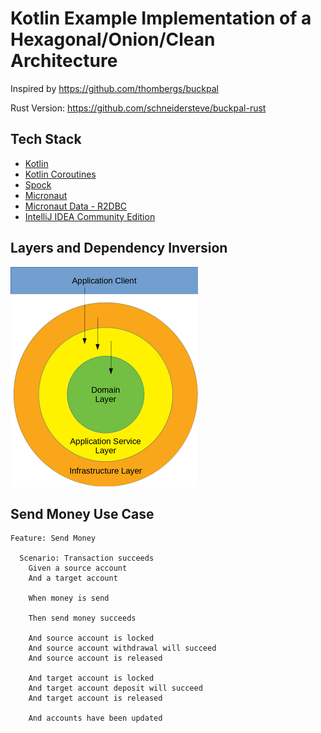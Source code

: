 # Kotlin Example Implementation of a Hexagonal/Onion/Clean Architecture

Inspired by https://github.com/thombergs/buckpal

Rust Version: https://github.com/schneidersteve/buckpal-rust

## Tech Stack

* [Kotlin](https://kotlinlang.org)
* [Kotlin Coroutines](https://kotlinlang.org/docs/coroutines-overview.html)
* [Spock](https://github.com/spockframework/spock)
* [Micronaut](https://micronaut.io)
* [Micronaut Data - R2DBC](https://micronaut-projects.github.io/micronaut-data/latest/guide/#dbc)
* [IntelliJ IDEA Community Edition](https://www.jetbrains.com/idea/download)

## Layers and Dependency Inversion

![Dependency Inversion](di.png)

## Send Money Use Case

```gherkin
Feature: Send Money

  Scenario: Transaction succeeds
    Given a source account
    And a target account

    When money is send

    Then send money succeeds

    And source account is locked
    And source account withdrawal will succeed
    And source account is released

    And target account is locked
    And target account deposit will succeed
    And target account is released

    And accounts have been updated
```
